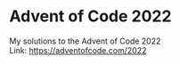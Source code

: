 # Advent of Code 2022
My solutions to the Advent of Code 2022  
Link: https://adventofcode.com/2022
